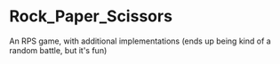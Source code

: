 # Rock_Paper_Scissors
An RPS game, with additional implementations (ends up being kind of a random battle, but it's fun)
